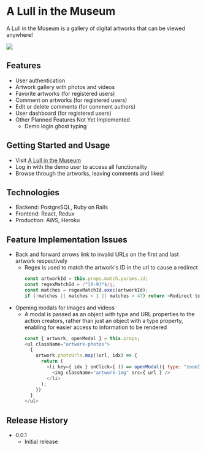 # A Lull in the Museum

A Lull in the Museum is a gallery of digital artworks that can be viewed anywhere!

<img src="https://i.imgur.com/7mdmHzR.jpg" />

## Features

* User authentication
* Artwork gallery with photos and videos
* Favorite artworks (for registered users)
* Comment on artworks (for registered users)
* Edit or delete comments (for comment authors)
* User dashboard (for registered users)
* Other Planned Features Not Yet Implemented
  * Demo login ghost typing
  
## Getting Started and Usage

* Visit <a href="https://a-lull-in-the-museum.herokuapp.com/">A Lull in the Museum</a>
* Log in with the demo user to access all functionality
* Browse through the artworks, leaving comments and likes!

## Technologies
* Backend: PostgreSQL, Ruby on Rails
* Frontend: React, Redux
* Production: AWS, Heroku

## Feature Implementation Issues
* Back and forward arrows link to invalid URLs on the first and last artwork respectively
  * Regex is used to match the artwork's ID in the url to cause a redirect
    ```javascript
    const artworkId = this.props.match.params.id;
    const regexMatchId = /^[0-9]*$/g;
    const matches = regexMatchId.exec(artworkId);
    if (!matches || matches < 1 || matches > 47) return <Redirect to="/" />;
    ```
* Opening modals for images and videos
  * A modal is passed as an object with type and URL properties to the action creators, rather than just an object with a type property, enabling for easier access to information to be rendered
    ```javascript
    const { artwork, openModal } = this.props; 
    <ul className="artwork-photos">
      {
        artwork.photoUrls.map((url, idx) => {
          return (
            <li key={ idx } onClick={ () => openModal({ type: "zoomImage", url: url }) }>
              <img className="artwork-img" src={ url } />
            </li>
          );
        })
      }
    </ul>
    ```

## Release History
* 0.0.1
  * Initial release